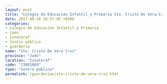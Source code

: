 ```yaml
---
layout: post
title: "Colegio de Educación Infantil y Primaria Sto. Cristo De Vera Cruz"
date: 2017-09-20 20:57:05 +0200
categories:
- Colegio de Educación Infantil y Primaria
- jaen
- iznatoraf
- Centro público
- guarderia
name: "Sto. Cristo De Vera Cruz"
province: "Jaén"
location: "Iznatoraf"
code: "23001809"
type: "Centro público"
permalink: /guarderias/sto-cristo-de-vera-cruz.html
---
```

